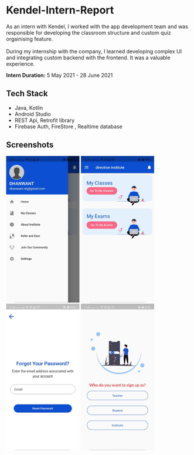 # Kendel-Intern-Report
As an intern with Kendel, I worked with the app development team and was responsible for developing the classroom structure and custom quiz orgainising feature.
<br></br>
During my internship with the company, I learned developing complex UI and integrating custom backend with the frontend. It was a valuable experience.


**Intern Duration:** 5 May 2021 - 28 June 2021

## Tech Stack
-  Java, Kotlin 
-  Android Studio
-  REST Api, Retrofit library 
-  Firebase Auth, FireStore , Realtime database

## Screenshots
<img src="Kendel/Image1.jpg" width=200> <img src="Kendel/image2.jpg" width=200> <img src="Kendel/image3.jpg" width=200> <img src="Kendel/Image4.jpg" width=200>
